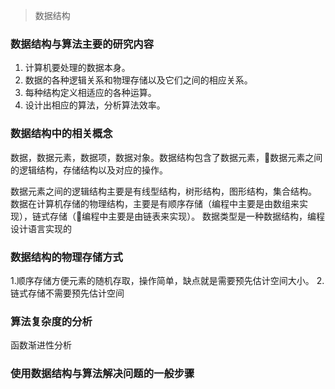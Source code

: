 > 数据结构
### 数据结构与算法主要的研究内容
1. 计算机要处理的数据本身。
2. 数据的各种逻辑关系和物理存储以及它们之间的相应关系。
3. 每种结构定义相适应的各种运算。
4. 设计出相应的算法，分析算法效率。
### 数据结构中的相关概念
数据，数据元素，数据项，数据对象。数据结构包含了数据元素，数据元素之间的逻辑结构，存储结构以及对应的操作。

数据元素之间的逻辑结构主要是有线型结构，树形结构，图形结构，集合结构。
数据在计算机存储的物理结构，主要是有顺序存储（编程中主要是由数组来实现），链式存储（编程中主要是由链表来实现）。
数据类型是一种数据结构，编程设计语言实现的
### 数据结构的物理存储方式
1.顺序存储方便元素的随机存取，操作简单，缺点就是需要预先估计空间大小。
2.链式存储不需要预先估计空间
### 算法复杂度的分析
函数渐进性分析
### 使用数据结构与算法解决问题的一般步骤

<!--stackedit_data:
eyJoaXN0b3J5IjpbMTc2ODEwODE5Myw3ODYwNzc0MDYsMTQ3Mj
EwODQxMiwtMTk1MjAyNjIwNCwtMTA4OTQ0MjA1NywxNDY4NjQ1
NTksMTkwODAyMDI4MSwtMTc5OTgxODI2OCw0MzQwMDUyOTAsND
U0OTQyNzYyLC0xMzA2MjIxMjc3LDEwODU0MTg0MTgsLTkyOTUz
NDQ4N119
-->